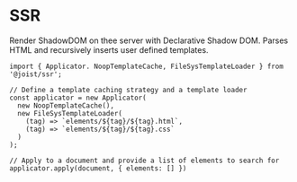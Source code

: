 # SSR

Render ShadowDOM on thee server with Declarative Shadow DOM. Parses HTML and recursively inserts user defined templates.

```TS
import { Applicator. NoopTemplateCache, FileSysTemplateLoader } from '@joist/ssr';

// Define a template caching strategy and a template loader
const applicator = new Applicator(
  new NoopTemplateCache(),
  new FileSysTemplateLoader(
    (tag) => `elements/${tag}/${tag}.html`,
    (tag) => `elements/${tag}/${tag}.css`
  )
);

// Apply to a document and provide a list of elements to search for
applicator.apply(document, { elements: [] })
```
